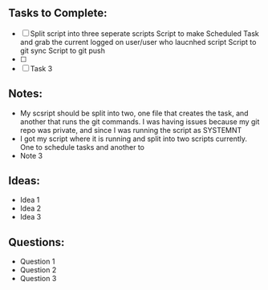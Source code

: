 ## Tasks to Complete:

- [ ] Split script into three seperate scripts 
      Script to make Scheduled Task and grab the current logged on user/user who laucnhed script
      Script to git sync
      Script to git push
- [ ] 
- [ ] Task 3

## Notes:

- My scsript should be split into two, one file that creates the task, and another that runs the git commands. I was having issues because my git repo was private, and since I was running the script as SYSTEMNT
- I got my script where it is running and split into two scripts currently. One to schedule tasks and another to 
- Note 3

## Ideas:

- Idea 1
- Idea 2
- Idea 3

## Questions:

- Question 1
- Question 2
- Question 3